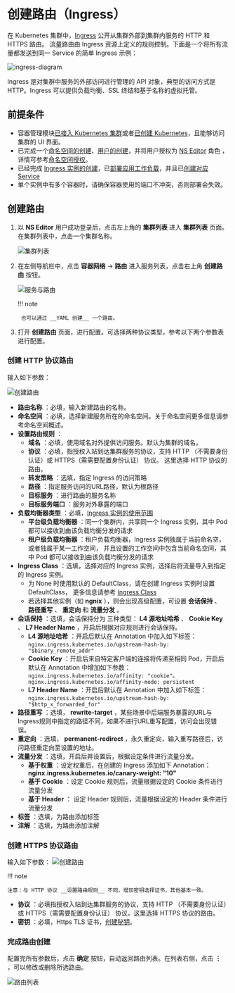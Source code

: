 # 创建路由（Ingress）

在 Kubernetes 集群中，[Ingress](https://kubernetes.io/docs/reference/generated/kubernetes-api/v1.24/#ingress-v1beta1-networking-k8s-io) 公开从集群外部到集群内服务的 HTTP 和 HTTPS 路由。
流量路由由 Ingress 资源上定义的规则控制。下面是一个将所有流量都发送到同一 Service 的简单 Ingress 示例：

![ingress-diagram](https://docs.daocloud.io/daocloud-docs-images/docs/kpanda/images/ingress.svg)

Ingress 是对集群中服务的外部访问进行管理的 API 对象，典型的访问方式是 HTTP。Ingress 可以提供负载均衡、SSL 终结和基于名称的虚拟托管。

## 前提条件

- 容器管理模块[已接入 Kubernetes 集群](../clusters/integrate-cluster.md)或者[已创建 Kubernetes](../clusters/create-cluster.md)，且能够访问集群的 UI 界面。
- 已完成一个[命名空间的创建](../namespaces/createns.md)、[用户的创建](../../../ghippo/user-guide/access-control/user.md)，并将用户授权为 [NS Editor](../permissions/permission-brief.md#ns-editor) 角色 ，详情可参考[命名空间授权](../permissions/cluster-ns-auth.md)。
- 已经完成 [Ingress 实例的创建](../../../network/modules/ingress-nginx/install.md)，已[部署应用工作负载](../workloads/create-deployment.md)，并且已[创建对应 Service](create-services.md)
- 单个实例中有多个容器时，请确保容器使用的端口不冲突，否则部署会失效。

## 创建路由

1. 以 __NS Editor__ 用户成功登录后，点击左上角的 __集群列表__ 进入 __集群列表__ 页面。在集群列表中，点击一个集群名称。

    ![集群列表](https://docs.daocloud.io/daocloud-docs-images/docs/zh/docs/kpanda/images/ingress01.png)

2. 在左侧导航栏中，点击 __容器网络__ -> __路由__ 进入服务列表，点击右上角 __创建路由__ 按钮。

    ![服务与路由](https://docs.daocloud.io/daocloud-docs-images/docs/zh/docs/kpanda/images/ingress02.png)

    !!! note

        也可以通过 __YAML 创建__ 一个路由。

3. 打开 __创建路由__ 页面，进行配置。可选择两种协议类型，参考以下两个参数表进行配置。

### 创建 HTTP 协议路由

输入如下参数：

![创建路由](https://docs.daocloud.io/daocloud-docs-images/docs/zh/docs/kpanda/images/ingress03.png)
  
- __路由名称__ ：必填，输入新建路由的名称。
- __命名空间__ ：必填，选择新建服务所在的命名空间。关于命名空间更多信息请参考命名空间概述。
- __设置路由规则__ ：
    - __域名__ ：必填，使用域名对外提供访问服务。默认为集群的域名。
    - __协议__ ：必填，指授权入站到达集群服务的协议，支持 HTTP （不需要身份认证）或 HTTPS（需需要配置身份认证） 协议。
      这里选择 HTTP 协议的路由。
    - __转发策略__ ：选填，指定 Ingress 的访问策略
    - __路径__ ：指定服务访问的URL路径，默认为根路径
    - __目标服务__ ：进行路由的服务名称
    - __目标服务端口__ ：服务对外暴露的端口
- __负载均衡器类型__ ：必填，[Ingress 实例的使用范围](../../../network/modules/ingress-nginx/scope.md)
    - __平台级负载均衡器__ ：同一个集群内，共享同一个 Ingress 实例，其中 Pod 都可以接收到由该负载均衡分发的请求
    - __租户级负载均衡器__ ：租户负载均衡器，Ingress 实例独属于当前命名空，或者独属于某一工作空间，
      并且设置的工作空间中包含当前命名空间，其中 Pod 都可以接收到由该负载均衡分发的请求
- __Ingress Class__ ：选填，选择对应的 Ingress 实例，选择后将流量导入到指定的 Ingress 实例。
    - 为 None 时使用默认的 DefaultClass，请在创建 Ingress 实例时设置 DefaultClass，
      更多信息请参考 [Ingress Class](../../../network/modules/ingress-nginx/ingressclass.md)
    - 若选择其他实例（如 __ngnix__ ），则会出现高级配置，可设置 __会话保持__ 、 __路径重写__ 、 __重定向__ 和 __流量分发__ 。
- __会话保持__ ：选填，会话保持分为 三种类型： __L4 源地址哈希__ 、 __Cookie Key__ 、 __L7 Header Name__ ，开启后根据对应规则进行会话保持。
    - __L4 源地址哈希__ ：开启后默认在 Annotation 中加入如下标签：
      `nginx.ingress.kubernetes.io/upstream-hash-by: "$binary_remote_addr"`
    - __Cookie Key__ ：开启后来自特定客户端的连接将传递至相同 Pod，开启后 默认在 Annotation 中增加如下参数：
      `nginx.ingress.kubernetes.io/affinity: "cookie"。nginx.ingress.kubernetes.io/affinity-mode: persistent`
    - __L7 Header Name__ ：开启后默认在 Annotation 中加入如下标签：
      `nginx.ingress.kubernetes.io/upstream-hash-by: "$http_x_forwarded_for"`
- __路径重写__ ：选填， __rewrite-target__ ，某些场景中后端服务暴露的URL与Ingress规则中指定的路径不同，如果不进行URL重写配置，访问会出现错误。
- __重定向__ ：选填， __permanent-redirect__ ，永久重定向，输入重写路径后，访问路径重定向至设置的地址。
- __流量分发__ ：选填，开启后并设置后，根据设定条件进行流量分发。
    - __基于权重__ ：设定权重后，在创建的 Ingress 添加如下 Annotation：
      __nginx.ingress.kubernetes.io/canary-weight: "10"__
    - __基于 Cookie__ ：设定 Cookie 规则后，流量根据设定的 Cookie 条件进行流量分发
    - __基于 Header__ ： 设定 Header 规则后，流量根据设定的 Header 条件进行流量分发
- __标签__ ：选填，为路由添加标签
- __注解__ ：选填，为路由添加注解

### 创建 HTTPS 协议路由

输入如下参数：
![创建路由](https://docs.daocloud.io/daocloud-docs-images/docs/zh/docs/kpanda/images/ingress04.png)

!!! note

    注意：与 HTTP 协议 __设置路由规则__ 不同，增加密钥选择证书，其他基本一致。

- __协议__ ：必填指授权入站到达集群服务的协议，支持 HTTP （不需要身份认证）或 HTTPS（需需要配置身份认证） 协议。这里选择 HTTPS 协议的路由。
- __密钥__ ：必填，Https TLS 证书，[创建秘钥](../configmaps-secrets/create-secret.md)。

### 完成路由创建

配置完所有参数后，点击 __确定__ 按钮，自动返回路由列表。在列表右侧，点击 __︙__ ，可以修改或删除所选路由。

![路由列表](https://docs.daocloud.io/daocloud-docs-images/docs/zh/docs/kpanda/images/ingress05.png)
